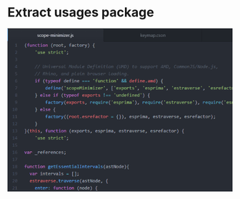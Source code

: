 # Extract usages package

![Extract usages](https://raw.githubusercontent.com/Jaodi/extract-usages/master/img/Animation.gif)
